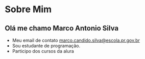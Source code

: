 # Sobre Mim 
## Olá me chamo Marco Antonio Silva
- Meu email de contato marco.candido.silva@escola.pr.gov.br
- Sou estudante de programação.
- Participo dos cursos da alura
